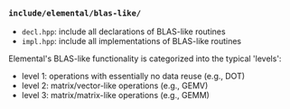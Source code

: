 ### `include/elemental/blas-like/`

- `decl.hpp`: include all declarations of BLAS-like routines
- `impl.hpp`: include all implementations of BLAS-like routines

Elemental's BLAS-like functionality is categorized into the typical 'levels':

-  level 1: operations with essentially no data reuse (e.g., DOT)
-  level 2: matrix/vector-like operations (e.g., GEMV)
-  level 3: matrix/matrix-like operations (e.g., GEMM)
